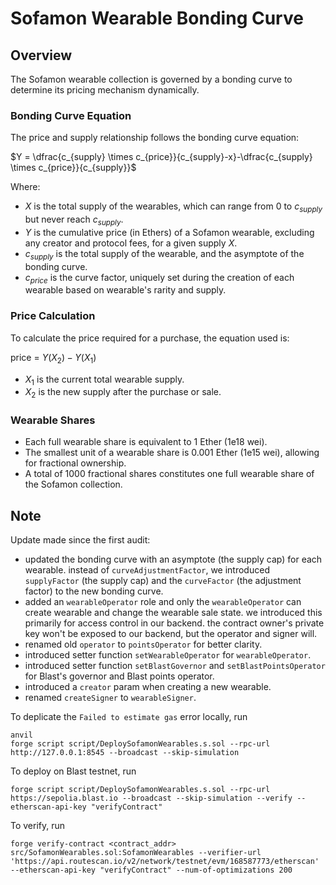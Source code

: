 # Sofamon Wearable Bonding Curve

## Overview
The Sofamon wearable collection is governed by a bonding curve to determine its pricing mechanism dynamically.

### Bonding Curve Equation
The price and supply relationship follows the bonding curve equation:

$Y = \dfrac{c_{supply} \times c_{price}}{c_{supply}-x}-\dfrac{c_{supply} \times c_{price}}{c_{supply}}$ 

Where:
- $X$ is the total supply of the wearables, which can range from 0 to $c_{supply}$ but never reach $c_{supply}$.
- $Y$ is  the cumulative price (in Ethers) of a Sofamon wearable, excluding any creator and protocol fees, for a given supply $X$.
- $c_{supply}$ is the total supply of the wearable, and the asymptote of the bonding curve. 
- $c_{price}$ is the curve factor, uniquely set during the creation of each wearable based on wearable's rarity and supply.

### Price Calculation
To calculate the price required for a purchase, the equation used is:

price = $Y(X_2) - Y(X_1)$

- $X_1$ is the current total wearable supply.
- $X_2$ is the new supply after the purchase or sale.

### Wearable Shares
- Each full wearable share is equivalent to 1 Ether (1e18 wei).
- The smallest unit of a wearable share is 0.001 Ether (1e15 wei), allowing for fractional ownership.
- A total of 1000 fractional shares constitutes one full wearable share of the Sofamon collection.

## Note
Update made since the first audit:
- updated the bonding curve with an asymptote (the supply cap) for each wearable. instead of `curveAdjustmentFactor`, we introduced `supplyFactor` (the supply cap) and the `curveFactor` (the adjustment factor) to the new bonding curve.
- added an `wearableOperator` role and only the `wearableOperator` can create wearable and change the wearable sale state. we introduced this primarily for access control in our backend. the contract owner's private key won't be exposed to our backend, but the operator and signer will. 
- renamed old `operator` to `pointsOperator` for better clarity.
- introduced setter function `setWearableOperator` for `wearableOperator`.
- introduced setter function `setBlastGovernor` and `setBlastPointsOperator` for Blast's governor and Blast points operator. 
- introduced a `creator` param when creating a new wearable.
- renamed `createSigner` to `wearableSigner`.


To deplicate the `Failed to estimate gas` error locally,
run
```
anvil
forge script script/DeploySofamonWearables.s.sol --rpc-url http://127.0.0.1:8545 --broadcast --skip-simulation
```

To deploy on Blast testnet, run
```
forge script script/DeploySofamonWearables.s.sol --rpc-url https://sepolia.blast.io --broadcast --skip-simulation --verify --etherscan-api-key "verifyContract"
```

To verify, run
```
forge verify-contract <contract_addr> src/SofamonWearables.sol:SofamonWearables --verifier-url 'https://api.routescan.io/v2/network/testnet/evm/168587773/etherscan' --etherscan-api-key "verifyContract" --num-of-optimizations 200
```